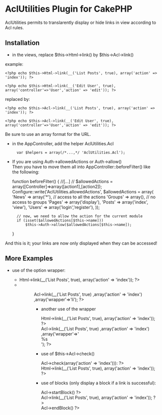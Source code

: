 # AclUtilities Plugin for CakePHP #

AclUtilities permits to translarently display or hide links in view according to Acl rules.

## Installation ##

* in the views, replace $this->Html->link() by $this->Acl->link()

example:

	<?php echo $this->Html->link(__('List Posts', true), array('action' => 'index')); ?>

	<?php echo $this->Html->link(__('Edit User', true), array('controller'=>'User','action' => 'edit')); ?>

replaced by:

	<?php echo $this->Acl->link(__('List Posts', true), array('action' => 'index')); ?>

	<?php echo $this->Acl->link(__('Edit User', true), array('controller'=>'User','action' => 'edit')); ?>

Be sure to use an array format for the URL.

* in the AppController, add the helper AclUtilities.Acl

		var $helpers = array(/*...,*/ 'AclUtilities.Acl');

* If you are using Auth->allowedActions or Auth->allow()<br>
  Then you have to move them all into AppController::beforeFilter() like the following:

	function beforeFilter() {
		//[...]
		// $allowedActions = array([Controller]=>array([action1],[action2]);
		Configure::write('AclUtilities.allowedActions', $allowedActions = array(
			'News' => array('*'), // access to all the actions
			'Groups' => array(), // no access to groups
			'Pages' => array('display'),
			'Posts' => array('index', 'view'),
			'Users' => array('login','register'),
		));

		// now, we need to allow the action for the current module
		if (isset($allowedActions[$this->name]))
			$this->Auth->allow($allowedActions[$this->name]);
	}
  
And this is it; your links are now only displayed when they can be accessed!

## More Examples ##


* use of the option wrapper: 

	<ul>
		<li>
		<?php echo $this->Html->link(__('List Posts', true), array('action' => 'index')); ?>
		<li>
	<ul>

	<ul>
	<?php echo $this->Acl->link(__('List Posts', true)
								,array('action' => 'index')
								,array('wrapper'=>'li'); ?>
	<ul>

* another use of the wrapper

	<div class="myClass">
		<?php echo $this->Html->link(__('List Posts', true), array('action' => 'index')); ?>
	</div>

	<?php echo $this->Acl->link(__('List Posts', true)
								,array('action' => 'index')
								,array('wrapper'=>'<div class="myClass">%s</div>'); ?>

* use of $this->Acl->check()

  <div>
		<?php if ($this->Acl->check(array('action' => 'index'))): ?>
			<div class="myClass">
				<?php echo $this->Html->link(__('List Posts', true), array('action' => 'index')); ?>
			</div>
		<?php endif; ?>
	</div>
	
* use of blocks (only display a block if a link is successful):

	<div>
		<?php $this->Acl->startBlock() ?>
			<div class="myClass">
				<?php echo $this->Acl->link(__('List Posts', true), array('action' => 'index')); ?>
			</div>
		<?php $this->Acl->endBlock() ?>
	</div>